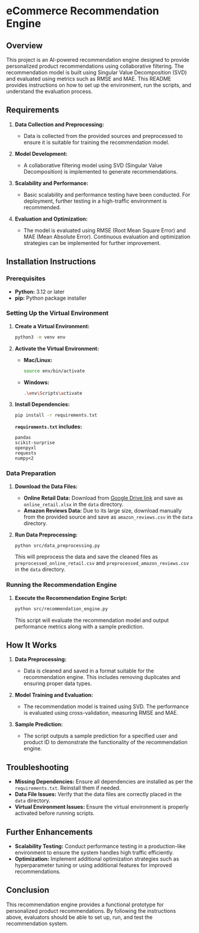 # eCommerce Recommendation Engine

## Overview

This project is an AI-powered recommendation engine designed to provide personalized product recommendations using collaborative filtering. The recommendation model is built using Singular Value Decomposition (SVD) and evaluated using metrics such as RMSE and MAE. This README provides instructions on how to set up the environment, run the scripts, and understand the evaluation process.

## Requirements

1. **Data Collection and Preprocessing:** 
   - Data is collected from the provided sources and preprocessed to ensure it is suitable for training the recommendation model.

2. **Model Development:**
   - A collaborative filtering model using SVD (Singular Value Decomposition) is implemented to generate recommendations.

3. **Scalability and Performance:**
   - Basic scalability and performance testing have been conducted. For deployment, further testing in a high-traffic environment is recommended.

4. **Evaluation and Optimization:**
   - The model is evaluated using RMSE (Root Mean Square Error) and MAE (Mean Absolute Error). Continuous evaluation and optimization strategies can be implemented for further improvement.

## Installation Instructions

### Prerequisites

- **Python:** 3.12 or later
- **pip:** Python package installer

### Setting Up the Virtual Environment

1. **Create a Virtual Environment:**
   ```bash
   python3 -m venv env
   ```

2. **Activate the Virtual Environment:**
   - **Mac/Linux:**
     ```bash
     source env/bin/activate
     ```
   - **Windows:**
     ```bash
     .\env\Scripts\activate
     ```

3. **Install Dependencies:**
   ```bash
   pip install -r requirements.txt
   ```

   **`requirements.txt` includes:**
   ```
   pandas
   scikit-surprise
   openpyxl
   requests
   numpy<2
   ```

### Data Preparation

1. **Download the Data Files:**
   - **Online Retail Data:** Download from [Google Drive link](https://drive.google.com/uc?export=download&id=12Z6DOV-tZ5ujLajzpOa6SmhU4v5HWThw) and save as `online_retail.xlsx` in the `data` directory.
   - **Amazon Reviews Data:** Due to its large size, download manually from the provided source and save as `amazon_reviews.csv` in the `data` directory.

2. **Run Data Preprocessing:**
   ```bash
   python src/data_preprocessing.py
   ```

   This will preprocess the data and save the cleaned files as `preprocessed_online_retail.csv` and `preprocessed_amazon_reviews.csv` in the `data` directory.

### Running the Recommendation Engine

1. **Execute the Recommendation Engine Script:**
   ```bash
   python src/recommendation_engine.py
   ```

   This script will evaluate the recommendation model and output performance metrics along with a sample prediction.

## How It Works

1. **Data Preprocessing:** 
   - Data is cleaned and saved in a format suitable for the recommendation engine. This includes removing duplicates and ensuring proper data types.

2. **Model Training and Evaluation:**
   - The recommendation model is trained using SVD. The performance is evaluated using cross-validation, measuring RMSE and MAE.

3. **Sample Prediction:**
   - The script outputs a sample prediction for a specified user and product ID to demonstrate the functionality of the recommendation engine.

## Troubleshooting

- **Missing Dependencies:** Ensure all dependencies are installed as per the `requirements.txt`. Reinstall them if needed.
- **Data File Issues:** Verify that the data files are correctly placed in the `data` directory.
- **Virtual Environment Issues:** Ensure the virtual environment is properly activated before running scripts.

## Further Enhancements

- **Scalability Testing:** Conduct performance testing in a production-like environment to ensure the system handles high traffic efficiently.
- **Optimization:** Implement additional optimization strategies such as hyperparameter tuning or using additional features for improved recommendations.

## Conclusion

This recommendation engine provides a functional prototype for personalized product recommendations. By following the instructions above, evaluators should be able to set up, run, and test the recommendation system.
